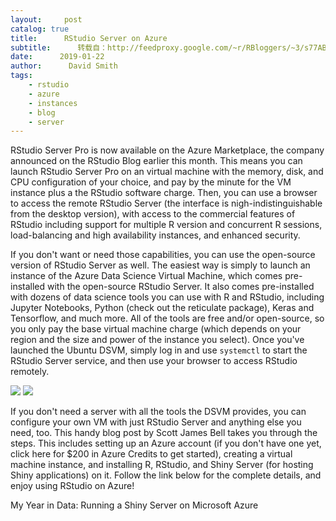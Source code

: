 ```yaml
---
layout:     post
catalog: true
title:      RStudio Server on Azure
subtitle:      转载自：http://feedproxy.google.com/~r/RBloggers/~3/s77AB4WXW2Y/
date:      2019-01-22
author:      David Smith
tags:
    - rstudio
    - azure
    - instances
    - blog
    - server
---
```


RStudio Server Pro is now available on the Azure Marketplace, the company announced on the RStudio Blog earlier this month. This means you can launch RStudio Server Pro on an virtual machine with the memory, disk, and CPU configuration of your choice, and pay by the minute for the VM instance plus a the RStudio software charge. Then, you can use a browser to access the remote RStudio Server (the interface is nigh-indistinguishable from the desktop version), with access to the commercial features of RStudio including support for multiple R version and concurrent R sessions, load-balancing and high availability instances, and enhanced security.

If you don't want or need those capabilities, you can use the open-source version of RStudio Server as well. The easiest way is simply to launch an instance of the Azure Data Science Virtual Machine, which comes pre-installed with the open-source RStudio Server. It also comes pre-installed with dozens of data science tools you can use with R and RStudio, including Jupyter Notebooks, Python (check out the reticulate package), Keras and Tensorflow, and much more. All of the tools are free and/or open-source, so you only pay the base virtual machine charge (which depends on your region and the size and power of the instance you select). Once you've launched the Ubuntu DSVM, simply log in and use `systemctl` to start the RStudio Server service, and then use your browser to access RStudio remotely.

![](https://revolution-computing.typepad.com/.a/6a010534b1db25970b022ad3b56fcf200d-500wi)
![](https://revolution-computing.typepad.com/.a/6a010534b1db25970b022ad3b56fcf200d-500wi)


If you don't need a server with all the tools the DSVM provides, you can configure your own VM with just RStudio Server and anything else you need, too. This handy blog post by Scott James Bell takes you through the steps. This includes setting up an Azure account (if you don't have one yet, click here for $200 in Azure Credits to get started), creating a virtual machine instance, and installing R, RStudio, and Shiny Server (for hosting Shiny applications) on it. Follow the link below for the complete details, and enjoy using RStudio on Azure!

My Year in Data: Running a Shiny Server on Microsoft Azure
